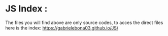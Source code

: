 # JS Index :
The files you will find above are only source codes,
to acces the direct files here is the index: https://gabrielebona03.github.io/JS/
